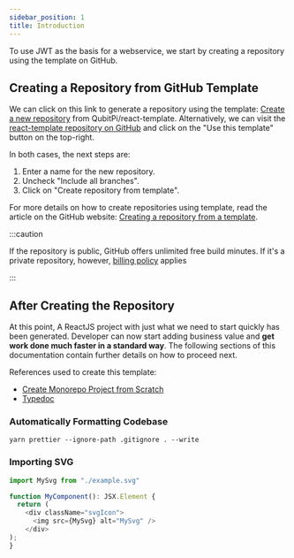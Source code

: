 ```yaml
---
sidebar_position: 1
title: Introduction
---
```


To use JWT as the basis for a webservice, we start by creating a repository using the template on GitHub.

## Creating a Repository from GitHub Template

We can click on this link to generate a repository using the template:
[Create a new repository](https://github.com/QubitPi/react-template/generate) from QubitPi/react-template.
Alternatively, we can visit the [react-template repository on GitHub](https://github.com/QubitPi/react-template) and
click on the "Use this template" button on the top-right.

In both cases, the next steps are:

1. Enter a name for the new repository.
2. Uncheck "Include all branches".
3. Click on "Create repository from template".

For more details on how to create repositories using template, read the article on the GitHub website:
[Creating a repository from a template](https://docs.github.com/en/free-pro-team@latest/github/creating-cloning-and-archiving-repositories/creating-a-repository-from-a-template).

:::caution

If the repository is public, GitHub offers unlimited free build minutes. If it's a private repository, however,
[billing policy](https://docs.github.com/en/billing/managing-billing-for-your-products/managing-billing-for-github-actions/about-billing-for-github-actions#included-storage-and-minutes)
applies

:::

## After Creating the Repository

At this point, A ReactJS project with just what we need to start quickly has been generated. Developer can now
start adding business value and **get work done much faster in a standard way**. The following sections of this
documentation contain further details on how to proceed next.

References used to create this template:

- [Create Monorepo Project from Scratch](https://react.qubitpi.org/learn/start-a-new-react-project#create-monorepo-from-scratch)
- [Typedoc](https://qubitpi.github.io/typedoc-site/guides/installation/#integrating-with-docusaurus)

### Automatically Formatting Codebase

```console
yarn prettier --ignore-path .gitignore . --write
```

### Importing SVG

```typescript
import MySvg from "./example.svg"

function MyComponent(): JSX.Element {
  return (
    <div className="svgIcon">
      <img src={MySvg} alt="MySvg" />
    </div>
);
}
```
